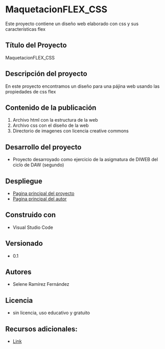 # MaquetacionFLEX_CSS
Este proyecto contiene un diseño web elaborado con css y sus características flex

## Título del Proyecto
MaquetacionFLEX_CSS
## Descripción del proyecto
En este proyecto encontramos un diseño para una pájina web usando las propiedades de css flex 
## Contenido de la publicación
1. Archivo html con la estructura de la web
2. Archivo css con el diseño de la web
3. Directorio de imagenes con licencia creative commons
## Desarrollo del proyecto
* Proyecto desarroyado como ejercicio de la asigmatura de DIWEB del ciclo de DAW (segundo)
## Despliegue
* [Pagina principal del proyecto](https://github.com/SeleneRamirezF/MaquetacionFLEX_CSS "Pagina principal del proyecto")
* [Pagina principal del autor](https://github.com/SeleneRamirezF "Pagina principal del autor")
## Construido con
* Visual Studio Code 
## Versionado
* 0.1
## Autores
* Selene Ramírez Fernández
## Licencia
* sin licencia, uso educativo y gratuito
## Recursos adicionales:
* [Link](https://github.com/SeleneRamirezF)
